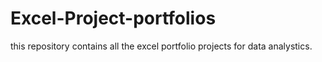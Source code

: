 # Excel-Project-portfolios
this repository contains all the excel portfolio projects for data analystics.
